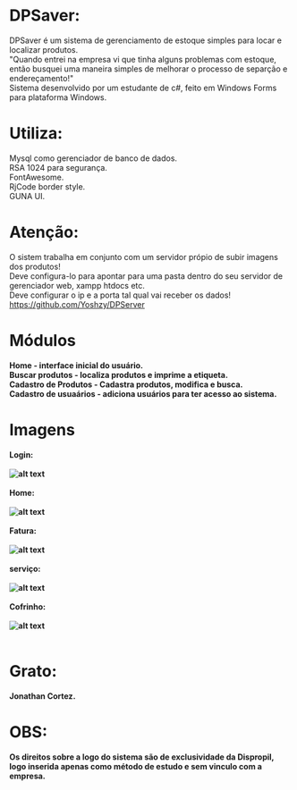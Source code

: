 # DPSaver:<br>
DPSaver é um sistema de gerenciamento de estoque simples para locar e localizar produtos.<br>
"Quando entrei na empresa vi que tinha alguns problemas com estoque, então busquei uma maneira simples de melhorar o processo de separção e endereçamento!"<br>
Sistema desenvolvido por um estudante de c#, feito em Windows Forms para plataforma Windows.<br>

# Utiliza:<br>
Mysql como gerenciador de banco de dados.<br>
RSA 1024 para segurança.<br>
FontAwesome.<br>
RjCode border style.<br>
GUNA UI.<br>

# Atenção:<br>
O sistem trabalha em conjunto com um servidor própio de subir imagens dos produtos!<br>
Deve configura-lo para apontar para uma pasta dentro do seu servidor de gerenciador web, xampp htdocs etc.<br>
Deve configurar o ip e a porta tal qual vai receber os dados!<br>
https://github.com/Yoshzy/DPServer

# Módulos
<b>Home - interface inicial do usuário.<br>
<b>Buscar produtos - localiza produtos e imprime a etiqueta.</b><br>
<b>Cadastro de Produtos - Cadastra produtos, modifica e busca.<b><br>
<b>Cadastro de usuaários - adiciona usuários para ter acesso ao sistema.</b><br>
  
# Imagens
  
  <b>Login:</b><br><br>
  ![alt text](https://i.imgur.com/p48ikVn.png)<br><br>
  <b>Home:</b><br><br>
  ![alt text](https://i.imgur.com/qR8uQoM.png)<br><br>
  <b>Fatura:</b><br><br>
  ![alt text](https://i.imgur.com/bjt9xDp.png)<br><br>
  <b>serviço:</b><br><br>
  ![alt text](https://i.imgur.com/KyhBcIA.png)<br><br>
  <b>Cofrinho:</b><br><br>
  ![alt text](https://i.imgur.com/Nqt5cae.pngg)<br><br>

  # Grato:<br>
Jonathan Cortez.

# OBS:<br>
Os direitos sobre a logo do sistema são de exclusividade da Dispropil, logo inserida apenas como método de estudo e sem vinculo com a empresa.<br>
